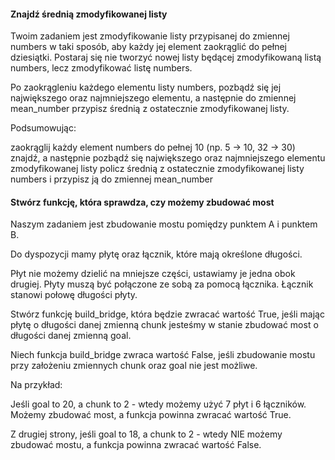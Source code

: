 #### Znajdź średnią zmodyfikowanej listy
Twoim zadaniem jest zmodyfikowanie listy przypisanej do zmiennej numbers w taki sposób, aby każdy jej element zaokrąglić do pełnej dziesiątki. Postaraj się nie tworzyć nowej listy będącej zmodyfikowaną listą numbers, lecz zmodyfikować listę numbers.

Po zaokrągleniu każdego elementu listy numbers, pozbądź się jej największego oraz najmniejszego elementu, a następnie do zmiennej mean_number przypisz średnią z ostatecznie zmodyfikowanej listy.

Podsumowując:

zaokrąglij każdy element numbers do pełnej 10 (np. 5 -> 10, 32 -> 30)
znajdź, a następnie pozbądź się największego oraz najmniejszego elementu zmodyfikowanej listy
policz średnią z ostatecznie zmodyfikowanej listy numbers i przypisz ją do zmiennej mean_number


#### Stwórz funkcję, która sprawdza, czy możemy zbudować most
Naszym zadaniem jest zbudowanie mostu pomiędzy punktem A i punktem B.

Do dyspozycji mamy płytę oraz łącznik, które mają określone długości.

Płyt nie możemy dzielić na mniejsze części, ustawiamy je jedna obok drugiej. Płyty muszą być połączone ze sobą za pomocą łącznika. Łącznik stanowi połowę długości płyty.

Stwórz funkcję build_bridge, która będzie zwracać wartość True, jeśli mając płytę o długości danej zmienną chunk jesteśmy w stanie zbudować most o długości danej zmienną goal.

Niech funkcja build_bridge zwraca wartość False, jeśli zbudowanie mostu przy założeniu zmiennych chunk oraz goal nie jest możliwe.

Na przykład:

Jeśli goal to 20, a chunk to 2 - wtedy możemy użyć 7 płyt i 6 łączników. Możemy zbudować most, a funkcja powinna zwracać wartość True.

Z drugiej strony, jeśli goal to 18, a chunk to 2 - wtedy NIE możemy zbudować mostu, a funkcja powinna zwracać wartość False.